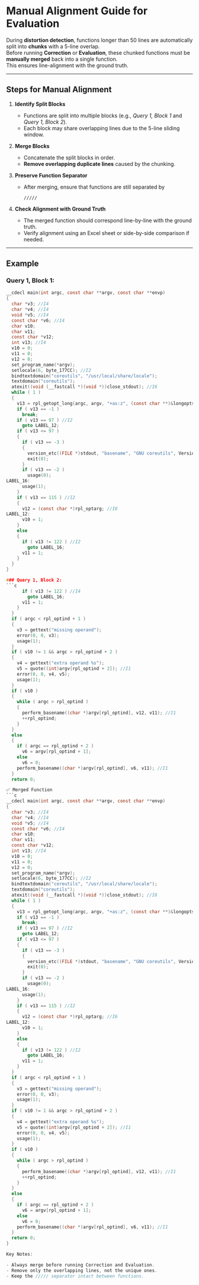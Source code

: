 # Manual Alignment Guide for Evaluation

During **distortion detection**, functions longer than 50 lines are automatically split into **chunks** with a 5-line overlap.  
Before running **Correction** or **Evaluation**, these chunked functions must be **manually merged** back into a single function.  
This ensures line-alignment with the ground truth.

---

## Steps for Manual Alignment

1. **Identify Split Blocks**
   - Functions are split into multiple blocks (e.g., *Query 1, Block 1* and *Query 1, Block 2*).
   - Each block may share overlapping lines due to the 5-line sliding window.

2. **Merge Blocks**
   - Concatenate the split blocks in order.
   - **Remove overlapping duplicate lines** caused by the chunking.

3. **Preserve Function Separator**
   - After merging, ensure that functions are still separated by  
     ```
     /////
     ```

4. **Check Alignment with Ground Truth**
   - The merged function should correspond line-by-line with the ground truth.
   - Verify alignment using an Excel sheet or side-by-side comparison if needed.

---

## Example

### Query 1, Block 1:
```c
__cdecl main(int argc, const char **argv, const char **envp)
{
  char *v3; //I4
  char *v4; //I4
  void *v5; //I4
  const char *v6; //I4
  char v10;
  char v11;
  const char *v12;
  int v13; //I4
  v10 = 0;
  v11 = 0;
  v12 = 0;
  set_program_name(*argv);
  setlocale(6, byte_177CC); //I2
  bindtextdomain("coreutils", "/usr/local/share/locale");
  textdomain("coreutils");
  atexit((void (__fastcall *)(void *))close_stdout); //I6
  while ( 1 )
  {
    v13 = rpl_getopt_long(argc, argv, "+as:z", (const char **)&longopts, 0); //I6
    if ( v13 == -1 )
      break;
    if ( v13 == 97 ) //I2
      goto LABEL_12;
    if ( v13 <= 97 )
    {
      if ( v13 == -3 )
      {
        version_etc((FILE *)stdout, "basename", "GNU coreutils", Version, "David MacKenzie", 0); //I6
        exit(0);
      }
      if ( v13 == -2 )
        usage(0);
LABEL_16:
      usage(1);
    }
    if ( v13 == 115 ) //I2
    {
      v12 = (const char *)rpl_optarg; //I6
LABEL_12:
      v10 = 1;
    }
    else
    {
      if ( v13 != 122 ) //I2
        goto LABEL_16;
      v11 = 1;
    }
  }
}

### Query 1, Block 2:
```c
      if ( v13 != 122 ) //I4
        goto LABEL_16;
      v11 = 1;
    }
  }
  if ( argc < rpl_optind + 1 )
  {
    v3 = gettext("missing operand");
    error(0, 0, v3);
    usage(1);
  }
  if ( v10 != 1 && argc > rpl_optind + 2 )
  {
    v4 = gettext("extra operand %s");
    v5 = quote((int)argv[rpl_optind + 2]); //I1
    error(0, 0, v4, v5);
    usage(1);
  }
  if ( v10 )
  {
    while ( argc > rpl_optind )
    {
      perform_basename((char *)argv[rpl_optind], v12, v11); //I1
      ++rpl_optind;
    }
  }
  else
  {
    if ( argc == rpl_optind + 2 )
      v6 = argv[rpl_optind + 1];
    else
      v6 = 0;
    perform_basename((char *)argv[rpl_optind], v6, v11); //I1
  }
  return 0;

✅ Merged Function
```c
__cdecl main(int argc, const char **argv, const char **envp)
{
  char *v3; //I4
  char *v4; //I4
  void *v5; //I4
  const char *v6; //I4
  char v10;
  char v11;
  const char *v12;
  int v13; //I4
  v10 = 0;
  v11 = 0;
  v12 = 0;
  set_program_name(*argv);
  setlocale(6, byte_177CC); //I2
  bindtextdomain("coreutils", "/usr/local/share/locale");
  textdomain("coreutils");
  atexit((void (__fastcall *)(void *))close_stdout); //I6
  while ( 1 )
  {
    v13 = rpl_getopt_long(argc, argv, "+as:z", (const char **)&longopts, 0); //I6
    if ( v13 == -1 )
      break;
    if ( v13 == 97 ) //I2
      goto LABEL_12;
    if ( v13 <= 97 )
    {
      if ( v13 == -3 )
      {
        version_etc((FILE *)stdout, "basename", "GNU coreutils", Version, "David MacKenzie", 0); //I6
        exit(0);
      }
      if ( v13 == -2 )
        usage(0);
LABEL_16:
      usage(1);
    }
    if ( v13 == 115 ) //I2
    {
      v12 = (const char *)rpl_optarg; //I6
LABEL_12:
      v10 = 1;
    }
    else
    {
      if ( v13 != 122 ) //I2
        goto LABEL_16;
      v11 = 1;
    }
  }
  if ( argc < rpl_optind + 1 )
  {
    v3 = gettext("missing operand");
    error(0, 0, v3);
    usage(1);
  }
  if ( v10 != 1 && argc > rpl_optind + 2 )
  {
    v4 = gettext("extra operand %s");
    v5 = quote((int)argv[rpl_optind + 2]); //I1
    error(0, 0, v4, v5);
    usage(1);
  }
  if ( v10 )
  {
    while ( argc > rpl_optind )
    {
      perform_basename((char *)argv[rpl_optind], v12, v11); //I1
      ++rpl_optind;
    }
  }
  else
  {
    if ( argc == rpl_optind + 2 )
      v6 = argv[rpl_optind + 1];
    else
      v6 = 0;
    perform_basename((char *)argv[rpl_optind], v6, v11); //I1
  }
  return 0;
}

Key Notes:

- Always merge before running Correction and Evaluation.
- Remove only the overlapping lines, not the unique ones.
- Keep the ///// separator intact between functions.
